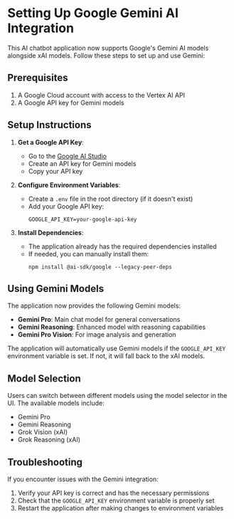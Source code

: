 # Setting Up Google Gemini AI Integration

This AI chatbot application now supports Google's Gemini AI models alongside xAI models. Follow these steps to set up and use Gemini:

## Prerequisites

1. A Google Cloud account with access to the Vertex AI API
2. A Google API key for Gemini models

## Setup Instructions

1. **Get a Google API Key**:
   - Go to the [Google AI Studio](https://makersuite.google.com/)
   - Create an API key for Gemini models
   - Copy your API key

2. **Configure Environment Variables**:
   - Create a `.env` file in the root directory (if it doesn't exist)
   - Add your Google API key:
     ```
     GOOGLE_API_KEY=your-google-api-key
     ```

3. **Install Dependencies**:
   - The application already has the required dependencies installed
   - If needed, you can manually install them:
     ```
     npm install @ai-sdk/google --legacy-peer-deps
     ```

## Using Gemini Models

The application now provides the following Gemini models:

- **Gemini Pro**: Main chat model for general conversations
- **Gemini Reasoning**: Enhanced model with reasoning capabilities
- **Gemini Pro Vision**: For image analysis and generation

The application will automatically use Gemini models if the `GOOGLE_API_KEY` environment variable is set. If not, it will fall back to the xAI models.

## Model Selection

Users can switch between different models using the model selector in the UI. The available models include:

- Gemini Pro
- Gemini Reasoning
- Grok Vision (xAI)
- Grok Reasoning (xAI)

## Troubleshooting

If you encounter issues with the Gemini integration:

1. Verify your API key is correct and has the necessary permissions
2. Check that the `GOOGLE_API_KEY` environment variable is properly set
3. Restart the application after making changes to environment variables
